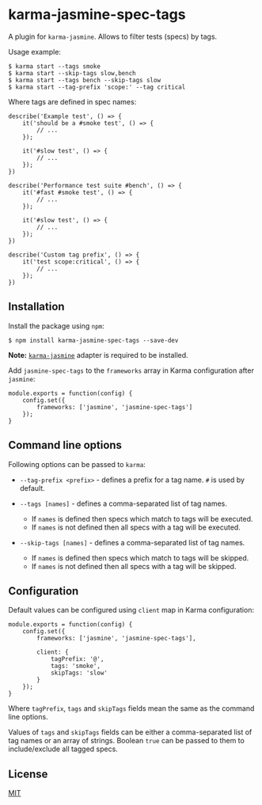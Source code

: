 # karma-jasmine-spec-tags

A plugin for `karma-jasmine`. Allows to filter tests (specs) by tags.

Usage example:

    $ karma start --tags smoke
    $ karma start --skip-tags slow,bench
    $ karma start --tags bench --skip-tags slow
    $ karma start --tag-prefix 'scope:' --tag critical
    
Where tags are defined in spec names:

    describe('Example test', () => {
        it('should be a #smoke test', () => {
            // ...
        });
        
        it('#slow test', () => {
            // ...
        });
    })
        
    describe('Performance test suite #bench', () => {
        it('#fast #smoke test', () => {
            // ...
        });
        
        it('#slow test', () => {
            // ...
        });
    })
    
    describe('Custom tag prefix', () => {
        it('test scope:critical', () => {
            // ...
        });
    })


## Installation

Install the package using `npm`:

    $ npm install karma-jasmine-spec-tags --save-dev

**Note:** [`karma-jasmine`](https://github.com/karma-runner/karma-jasmine) adapter is required to be installed.


Add `jasmine-spec-tags` to the `frameworks` array in Karma configuration after `jasmine`:

    module.exports = function(config) {
        config.set({
            frameworks: ['jasmine', 'jasmine-spec-tags']
        });
    }
    
    
## Command line options

Following options can be passed to `karma`:

* `--tag-prefix <prefix>` - defines a prefix for a tag name. `#` is used by default.
* `--tags [names]` - defines a comma-separated list of tag names. 

  * If `names` is defined then specs which match to tags will be executed.
  * If `names` is not defined then all specs with a tag will be executed.
   
* `--skip-tags [names]` - defines a comma-separated list of tag names. 

  * If `names` is defined then specs which match to tags will be skipped.
  * If `names` is not defined then all specs with a tag will be skipped.


## Configuration

Default values can be configured using `client` map in Karma configuration:

    module.exports = function(config) {
        config.set({
            frameworks: ['jasmine', 'jasmine-spec-tags'],
            
            client: {
                tagPrefix: '@',
                tags: 'smoke',
                skipTags: 'slow'
            }
        });
    }

Where `tagPrefix`, `tags` and `skipTags` fields mean the same as the command line options.

Values of `tags` and `skipTags` fields can be either a comma-separated list of tag names or an array of strings.
Boolean `true` can be passed to them to include/exclude all tagged specs.


## License

[MIT](LICENSE)
